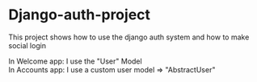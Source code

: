 # Django-auth-project

This project shows how to use the django auth system and how to make social login

In Welcome app: I use the "User" Model <br>
In Accounts app: I use a custom user model => "AbstractUser"
